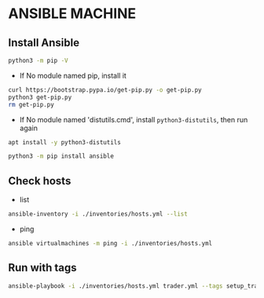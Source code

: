 # ANSIBLE MACHINE

## Install Ansible

```sh
python3 -m pip -V
```

- If No module named pip, install it

```sh
curl https://bootstrap.pypa.io/get-pip.py -o get-pip.py
python3 get-pip.py
rm get-pip.py
```

- If No module named 'distutils.cmd', install `python3-distutils`, then run again

```sh
apt install -y python3-distutils
```

```sh
python3 -m pip install ansible
```

## Check hosts

- list

```sh
ansible-inventory -i ./inventories/hosts.yml --list
```

- ping

```sh
ansible virtualmachines -m ping -i ./inventories/hosts.yml
```

## Run with tags

```sh
ansible-playbook -i ./inventories/hosts.yml trader.yml --tags setup_trader
```
